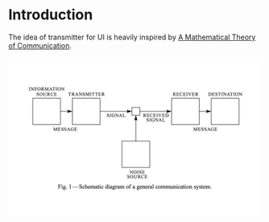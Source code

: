 # Introduction

The idea of transmitter for UI is heavily inspired by [A Mathematical Theory of Communication](http://worrydream.com/refs/Shannon%20-%20A%20Mathematical%20Theory%20of%20Communication.pdf).

![](communication-system.png)
